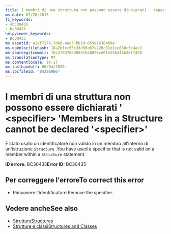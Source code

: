 ```yaml
---
title: I membri di una struttura non possono essere dichiarati ' <specifier> '
ms.date: 07/20/2015
f1_keywords:
- vbc30435
- bc30435
helpviewer_keywords:
- BC30435
ms.assetid: a2af7276-7dad-4ac3-bb1d-059e16384b9a
ms.openlocfilehash: 18a2bfcc55c33d56e67a226c91e1ce630c5c4ac2
ms.sourcegitcommit: f8c270376ed905f6a8896ce0fe25b4f4b38ff498
ms.translationtype: MT
ms.contentlocale: it-IT
ms.lasthandoff: 06/04/2020
ms.locfileid: "84396986"
---
```

# <a name="members-in-a-structure-cannot-be-declared-specifier"></a><span data-ttu-id="4d859-102">I membri di una struttura non possono essere dichiarati ' \<specifier> '</span><span class="sxs-lookup"><span data-stu-id="4d859-102">Members in a Structure cannot be declared '\<specifier>'</span></span>
<span data-ttu-id="4d859-103">È stato usato un identificatore non valido in un membro all'interno di un'istruzione `Structure` .</span><span class="sxs-lookup"><span data-stu-id="4d859-103">You have used a specifier that is not valid on a member within a `Structure` statement.</span></span>  
  
 <span data-ttu-id="4d859-104">**ID errore:** BC30435</span><span class="sxs-lookup"><span data-stu-id="4d859-104">**Error ID:** BC30435</span></span>  
  
## <a name="to-correct-this-error"></a><span data-ttu-id="4d859-105">Per correggere l'errore</span><span class="sxs-lookup"><span data-stu-id="4d859-105">To correct this error</span></span>  
  
- <span data-ttu-id="4d859-106">Rimuovere l'identificatore.</span><span class="sxs-lookup"><span data-stu-id="4d859-106">Remove the specifier.</span></span>  
  
## <a name="see-also"></a><span data-ttu-id="4d859-107">Vedere anche</span><span class="sxs-lookup"><span data-stu-id="4d859-107">See also</span></span>

- [<span data-ttu-id="4d859-108">Strutture</span><span class="sxs-lookup"><span data-stu-id="4d859-108">Structures</span></span>](../programming-guide/language-features/data-types/structures.md)
- [<span data-ttu-id="4d859-109">Strutture e classi</span><span class="sxs-lookup"><span data-stu-id="4d859-109">Structures and Classes</span></span>](../programming-guide/language-features/data-types/structures-and-classes.md)
